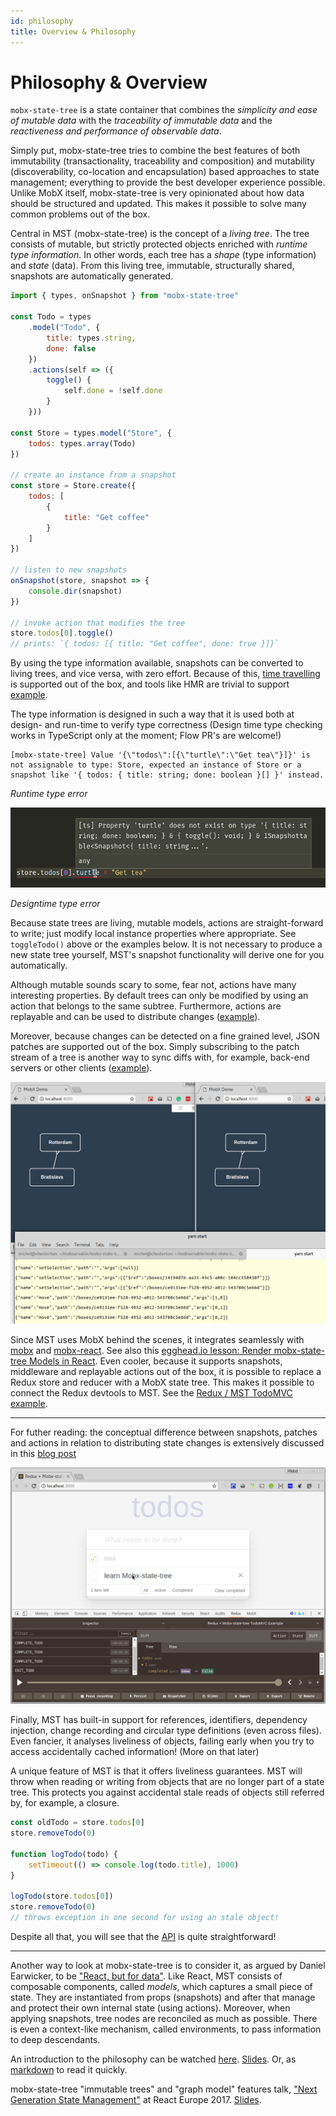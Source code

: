 ```yaml
---
id: philosophy
title: Overview & Philosophy
---
```


<div id="codefund"></div>

# Philosophy & Overview

`mobx-state-tree` is a state container that combines the _simplicity and ease of mutable data_ with the _traceability of immutable data_ and the _reactiveness and performance of observable data_.

Simply put, mobx-state-tree tries to combine the best features of both immutability (transactionality, traceability and composition) and mutability (discoverability, co-location and encapsulation) based approaches to state management; everything to provide the best developer experience possible.
Unlike MobX itself, mobx-state-tree is very opinionated about how data should be structured and updated.
This makes it possible to solve many common problems out of the box.

Central in MST (mobx-state-tree) is the concept of a _living tree_. The tree consists of mutable, but strictly protected objects enriched with _runtime type information_. In other words, each tree has a _shape_ (type information) and _state_ (data).
From this living tree, immutable, structurally shared, snapshots are automatically generated.

```javascript
import { types, onSnapshot } from "mobx-state-tree"

const Todo = types
    .model("Todo", {
        title: types.string,
        done: false
    })
    .actions(self => ({
        toggle() {
            self.done = !self.done
        }
    }))

const Store = types.model("Store", {
    todos: types.array(Todo)
})

// create an instance from a snapshot
const store = Store.create({
    todos: [
        {
            title: "Get coffee"
        }
    ]
})

// listen to new snapshots
onSnapshot(store, snapshot => {
    console.dir(snapshot)
})

// invoke action that modifies the tree
store.todos[0].toggle()
// prints: `{ todos: [{ title: "Get coffee", done: true }]}`
```

By using the type information available, snapshots can be converted to living trees, and vice versa, with zero effort.
Because of this, [time travelling](https://github.com/mobxjs/mobx-state-tree/blob/master/packages/mst-example-boxes/src/stores/time.js) is supported out of the box, and tools like HMR are trivial to support [example](https://github.com/mobxjs/mobx-state-tree/blob/4c2b19ec4a6a8d74064e4b8a87c0f8b46e97e621/examples/boxes/src/stores/domain-state.js#L94).

The type information is designed in such a way that it is used both at design- and run-time to verify type correctness (Design time type checking works in TypeScript only at the moment; Flow PR's are welcome!)

```
[mobx-state-tree] Value '{\"todos\":[{\"turtle\":\"Get tea\"}]}' is not assignable to type: Store, expected an instance of Store or a snapshot like '{ todos: { title: string; done: boolean }[] }' instead.
```

_Runtime type error_

![typescript error](/img/tserror.png)

_Designtime type error_

Because state trees are living, mutable models, actions are straight-forward to write; just modify local instance properties where appropriate. See `toggleTodo()` above or the examples below. It is not necessary to produce a new state tree yourself, MST's snapshot functionality will derive one for you automatically.

Although mutable sounds scary to some, fear not, actions have many interesting properties.
By default trees can only be modified by using an action that belongs to the same subtree.
Furthermore, actions are replayable and can be used to distribute changes ([example](https://github.com/mobxjs/mobx-state-tree/blob/master/packages/mst-example-boxes/src/stores/socket.js)).

Moreover, because changes can be detected on a fine grained level, JSON patches are supported out of the box.
Simply subscribing to the patch stream of a tree is another way to sync diffs with, for example, back-end servers or other clients ([example](https://github.com/mobxjs/mobx-state-tree/blob/master/packages/mst-example-boxes/src/stores/socket.js)).

![patches](/img/patches.png)

Since MST uses MobX behind the scenes, it integrates seamlessly with [mobx](https://mobx.js.org) and [mobx-react](https://github.com/mobxjs/mobx-react). See also this [egghead.io lesson: Render mobx-state-tree Models in React](https://egghead.io/lessons/react-render-mobx-state-tree-models-in-react).
Even cooler, because it supports snapshots, middleware and replayable actions out of the box, it is possible to replace a Redux store and reducer with a MobX state tree.
This makes it possible to connect the Redux devtools to MST. See the [Redux / MST TodoMVC example](https://github.com/mobxjs/mobx-state-tree/blob/1906a394906d2e8f2cc1c778e1e3228307c1b112/packages/mst-example-redux-todomvc/src/index.js#L6).

---

For futher reading: the conceptual difference between snapshots, patches and actions in relation to distributing state changes is extensively discussed in this [blog post](https://medium.com/@mweststrate/distributing-state-changes-using-snapshots-patches-and-actions-part-1-2811a2fcd65f)

![devtools](docs/reduxdevtools.png)

Finally, MST has built-in support for references, identifiers, dependency injection, change recording and circular type definitions (even across files).
Even fancier, it analyses liveliness of objects, failing early when you try to access accidentally cached information! (More on that later)

A unique feature of MST is that it offers liveliness guarantees. MST will throw when reading or writing from objects that are no longer part of a state tree. This protects you against accidental stale reads of objects still referred by, for example, a closure.

```javascript
const oldTodo = store.todos[0]
store.removeTodo(0)

function logTodo(todo) {
    setTimeout(() => console.log(todo.title), 1000)
}

logTodo(store.todos[0])
store.removeTodo(0)
// throws exception in one second for using an stale object!
```

Despite all that, you will see that the [API](/API/README.md) is quite straightforward!

---

Another way to look at mobx-state-tree is to consider it, as argued by Daniel Earwicker, to be ["React, but for data"](http://danielearwicker.github.io/json_mobx_Like_React_but_for_Data_Part_2.html).
Like React, MST consists of composable components, called _models_, which captures a small piece of state. They are instantiated from props (snapshots) and after that manage and protect their own internal state (using actions). Moreover, when applying snapshots, tree nodes are reconciled as much as possible. There is even a context-like mechanism, called environments, to pass information to deep descendants.

An introduction to the philosophy can be watched [here](https://youtu.be/ta8QKmNRXZM?t=21m52s). [Slides](https://immer-mutable-state.surge.sh/). Or, as [markdown](https://github.com/mweststrate/reactive2016-slides/blob/master/slides.md) to read it quickly.

mobx-state-tree "immutable trees" and "graph model" features talk, ["Next Generation State Management"](https://www.youtube.com/watch?v=rwqwwn_46kA) at React Europe 2017. [Slides](http://tree.surge.sh/#1).
